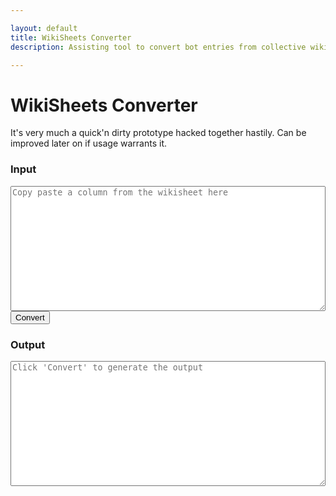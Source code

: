 ```yaml
---

layout: default
title: WikiSheets Converter
description: Assisting tool to convert bot entries from collective wiki sheets to wiki pages

---
```


# WikiSheets Converter

It's very much a quick'n dirty prototype hacked together hastily. Can be improved later on if usage warrants it.

<div id="autoconverter">
	<h3>Input</h3>
	<textarea id="input" placeholder="Copy paste a column from the wikisheet here"></textarea>
	<button id="convert">Convert</button>
	<h3>Output</h3>
	<textarea id="output" placeholder="Click 'Convert' to generate the output"></textarea>
</div>
 
<style type="text/css">
#autoconverter textarea {
	width: 100%;
	height: 200px;
}
</style>
<script type="text/javascript">
	
const rows = [ "contributors","# Wiki page infos", "title", "name", "description", "imageUrl", "# Bot infos", "botName", "botDescription", "botImageUrl", "botType", "botRarity", "botAcquisition", "botOpinion", "# Abilities infos", "ability1Name", "ability1Info", "ability1Description", "ability2Name", "ability2Info", "ability2Description", "ability3Name", "ability3Info", "ability3Description", "# AI tree infos", "ai1aName", "ai1aDescription", "ai1bName", "ai1bDescription", "ai2aName", "ai2aDescription", "ai2bName", "ai2bDescription", "ai3aName", "ai3aDescription", "ai3bName", "ai3bDescription", "ai4aName", "ai4aDescription", "ai4bName", "ai4bDescription", "ai5aName", "ai5aDescription", "ai5bName", "ai5bDescription", "# Stats infos", "lvl1Hp", "lvl1Dmg", "lvl1Dps", "lvl1Speed", "lvl10Hp", "lvl10Dmg", "lvl10Dps", "lvl20Hp", "lvl20Dmg", "lvl20Dps", "lvl25Hp", "lvl25Dmg", "lvl25Dps", "# Upgrade infos", "epicMat", "rareMat", "specialMat", "commonMat1", "commonMat2", "commonMat3"]	;

function select(s){
	return s.split('__begin__\n')[1].split('\n__end__')[0]
}
function decorate(s){
	return '---\nlayout: bot\n'+s+'\n---'
}
function formatStr(str){
	var i=0;
	return	decorate(
		select(str).replaceAll('"\nhttp', 'http',).split('\n')
			.map(function(line){return line.replaceAll('"','')})
			.map(function(val){return rows[i++]+': "'+val+'"'})
			.join('\n').replace(/#.*"__"/g,'\n').replaceAll('__','')
		)
}
function convertFromFields(){
	document.querySelector('#output').value = formatStr(document.querySelector('#input').value)
}
document.querySelector('#convert').onclick = convertFromFields;

function trimInput(){
	document.querySelector('#input').value = document.querySelector('#input').value.trim();
	console.log(document.querySelector('#input').value.trim())
}
document.querySelector('#input').addEventListener('input', trimInput, false);
</script>
